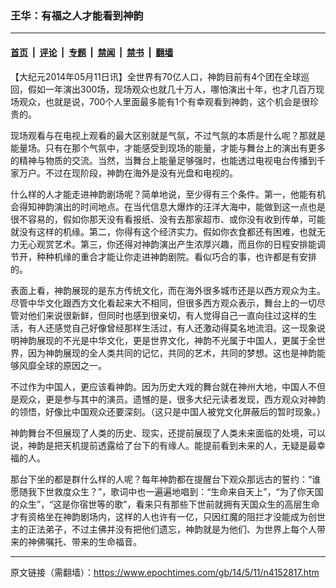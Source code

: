 ### 王华：有福之人才能看到神韵

---

#### [首页](../../../..?n4152817) &nbsp;|&nbsp; [评论](../../../../../epoch-comment?n4152817) &nbsp;|&nbsp; [专题](../../../../../epoch-special?n4152817) &nbsp;|&nbsp; [禁闻](../../../../../epoch-news?n4152817) &nbsp;|&nbsp; [禁书](../../../../../books?n4152817) &nbsp;|&nbsp; [翻墙](https://github.com/gfw-breaker/nogfw/blob/master/README.md?n4152817)


<div class="post_content" id="artbody" itemprop="articleBody">
 <!-- article content begin -->
 <p>
  【大纪元2014年05月11日讯】全世界有70亿人口，神韵目前有4个团在全球巡回，假如一年演出300场，现场观众也就几十万人，哪怕演出十年，也才几百万现场观众，也就是说，700个人里面最多能有1个有幸观看到神韵，这个机会是很珍贵的。
 </p>
 <p>
  现场观看与在电视上观看的最大区别就是气氛，不过气氛的本质是什么呢？那就是能量场。只有在那个气氛中，才能感受到现场的能量，才能与舞台上的演出有更多的精神与物质的交流。当然，当舞台上能量足够强时，也能透过电视电台传播到千家万户。不过在现阶段，神韵在海外是没有光盘和电视的。
 </p>
 <p>
  什么样的人才能走进神韵剧场呢？简单地说，至少得有三个条件。第一，他能有机会得知神韵演出的时间地点。在当代信息大爆炸的汪洋大海中，能做到这一点也是很不容易的，假如你那天没有看报纸、没有去那家超市、或你没有收到传单，可能就没有这样的机缘。第二，你得有这个经济实力。假如你衣食都还有困难，也就无力无心观赏艺术。第三，你还得对神韵演出产生浓厚兴趣，而且你的日程安排能调节开，种种机缘的重合才能让你走进神韵剧院。看似巧合的事，也许都是有安排的。
 </p>
 <p>
  表面上看，神韵展现的是东方传统文化，而在海外很多城市还是以西方观众为主。尽管中华文化跟西方文化看起来大不相同，但很多西方观众表示，舞台上的一切尽管对他们来说很新鲜，但同时也感到很亲切，有人觉得自己一直向往过这样的生活，有人还感觉自己好像曾经那样生活过，有人还激动得莫名地流泪。这一现象说明神韵展现的不光是中华文化，更是世界文化，神韵不光属于中国人，更属于全世界，因为神韵展现的全人类共同的记忆，共同的艺术，共同的梦想。这也是神韵能够风靡全球的原因之一。
 </p>
 <p>
  不过作为中国人，更应该看神韵。因为历史大戏的舞台就在神州大地，中国人不但是观众，更是参与其中的演员。遗憾的是，很多大纪元读者发现，西方观众对神韵的领悟，好像比中国观众还要深刻。（这只是中国人被党文化屏蔽后的暂时现象。）
 </p>
 <p>
  神韵舞台不但展现了人类的历史、现实，还提前展现了人类未来面临的处境，可以说，神韵是把天机提前透露给了台下的有缘人。能提前看到未来的人，无疑是最幸福的人。
 </p>
 <p>
  那台下坐的都是群什么样的人呢？每年神韵都在提醒台下观众那远古的誓约：“谁愿随我下世救度众生？”，歌词中也一遍遍地唱到：“生命来自天上”，“为了你天国的众生”，“这是你宿世等的歌”，看来只有那些下世前就拥有天国众生的高层生命才有资格坐在神韵剧场内，这样的人也许有一亿，只因红魔的阻拦才没能成为创世主的正法弟子，不过主佛并没有把他们遗忘，神韵就是为他们、为世界上每个人带来的神佛嘱托、带来的生命福音。
 </p>
 <!-- article content end -->
 <div id="below_article_ad">
 </div>
</div>


---

原文链接（需翻墙）：https://www.epochtimes.com/gb/14/5/11/n4152817.htm